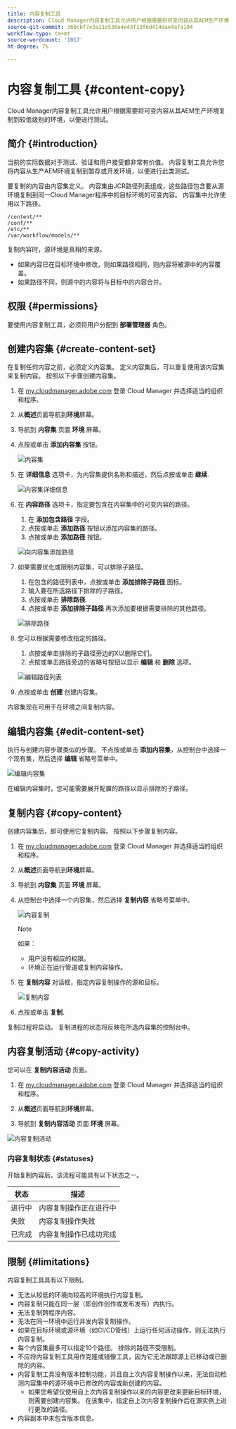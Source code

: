 ```yaml
---
title: 内容复制工具
description: Cloud Manager内容复制工具允许用户根据需要将可变内容从其AEM生产环境复制到较低级别的环境，以便进行测试。
source-git-commit: 360cbf7e3a21e530a4e43f13f6d414dae4afa104
workflow-type: tm+mt
source-wordcount: '1017'
ht-degree: 7%

---
```



# 内容复制工具 {#content-copy}

Cloud Manager内容复制工具允许用户根据需要将可变内容从其AEM生产环境复制到较低级别的环境，以便进行测试。

## 简介 {#introduction}

当前的实际数据对于测试、验证和用户接受都非常有价值。 内容复制工具允许您将内容从生产AEM环境复制到暂存或开发环境，以便进行此类测试。

要复制的内容由内容集定义。 内容集由JCR路径列表组成，这些路径包含要从源环境复制到同一Cloud Manager程序中的目标环境的可变内容。 内容集中允许使用以下路径。

```text
/content/**
/conf/**
/etc/**
/var/workflow/models/**
```

复制内容时，源环境是真相的来源。

* 如果内容已在目标环境中修改，则如果路径相同，则内容将被源中的内容覆盖。
* 如果路径不同，则源中的内容将与目标中的内容合并。

## 权限 {#permissions}

要使用内容复制工具，必须将用户分配到 **部署管理器** 角色。

## 创建内容集 {#create-content-set}

在复制任何内容之前，必须定义内容集。 定义内容集后，可以重复使用该内容集来复制内容。 按照以下步骤创建内容集。

1. 在 [my.cloudmanager.adobe.com](https://my.cloudmanager.adobe.com/) 登录 Cloud Manager 并选择适当的组织和程序。

1. 从&#x200B;**概述**&#x200B;页面导航到&#x200B;**环境**&#x200B;屏幕。

1. 导航到 **内容集** 页面 **环境** 屏幕。

1. 点按或单击 **添加内容集** 按钮。

   ![内容集](/help/assets/content-sets.png)

1. 在 **详细信息** 选项卡，为内容集提供名称和描述，然后点按或单击 **继续**.

   ![内容集详细信息](/help/assets/add-content-set-details.png)

1. 在 **内容路径** 选项卡，指定要包含在内容集中的可变内容的路径。

   1. 在 **添加包含路径** 字段。
   1. 点按或单击 **添加路径** 按钮以添加内容集的路径。
   1. 点按或单击 **添加路径** 按钮。

   ![向内容集添加路径](/help/assets/add-content-set-paths.png)

1. 如果需要优化或限制内容集，可以排除子路径。

   1. 在包含的路径列表中，点按或单击 **添加排除子路径** 图标。
   1. 输入要在所选路径下排除的子路径。
   1. 点按或单击 **排除路径**.
   1. 点按或单击 **添加排除子路径** 再次添加要根据需要排除的其他路径。

   ![排除路径](/help/assets/add-content-set-paths-excluded.png)

1. 您可以根据需要修改指定的路径。

   1. 点按或单击排除的子路径旁边的X以删除它们。
   1. 点按或单击路径旁边的省略号按钮以显示 **编辑** 和 **删除** 选项。

   ![编辑路径列表](/help/assets/add-content-set-excluded-paths.png)

1. 点按或单击 **创建** 创建内容集。

内容集现在可用于在环境之间复制内容。

## 编辑内容集 {#edit-content-set}

执行与创建内容步骤类似的步骤。 不点按或单击 **添加内容集**，从控制台中选择一个现有集，然后选择 **编辑** 省略号菜单中。

![编辑内容集](/help/assets/edit-content-set.png)

在编辑内容集时，您可能需要展开配置的路径以显示排除的子路径。

## 复制内容 {#copy-content}

创建内容集后，即可使用它复制内容。 按照以下步骤复制内容。

1. 在 [my.cloudmanager.adobe.com](https://my.cloudmanager.adobe.com/) 登录 Cloud Manager 并选择适当的组织和程序。

1. 从&#x200B;**概述**&#x200B;页面导航到&#x200B;**环境**&#x200B;屏幕。

1. 导航到 **内容集** 页面 **环境** 屏幕。

1. 从控制台中选择一个内容集，然后选择 **复制内容** 省略号菜单中。

   ![内容复制](/help/assets/copy-content.png)

   >[!NOTE]
   >
   >如果：
   >
   >* 用户没有相应的权限。
   >* 环境正在运行管道或复制内容操作。


1. 在 **复制内容** 对话框，指定内容复制操作的源和目标。

   ![复制内容](/help/assets/copying-content.png)

1. 点按或单击 **复制**.

复制过程将启动。 复制进程的状态将反映在所选内容集的控制台中。

## 内容复制活动 {#copy-activity}

您可以在 **复制内容活动** 页面。

1. 在 [my.cloudmanager.adobe.com](https://my.cloudmanager.adobe.com/) 登录 Cloud Manager 并选择适当的组织和程序。

1. 从&#x200B;**概述**&#x200B;页面导航到&#x200B;**环境**&#x200B;屏幕。

1. 导航到 **复制内容活动** 页面 **环境** 屏幕。

![内容复制活动](/help/assets/copy-content-activity.png)

### 内容复制状态 {#statuses}

开始复制内容后，该流程可能具有以下状态之一。

| 状态 | 描述 |
|---|---|
| 进行中 | 内容复制操作正在进行中 |
| 失败 | 内容复制操作失败 |
| 已完成 | 内容复制操作已成功完成 |

## 限制 {#limitations}

内容复制工具具有以下限制。

* 无法从较低的环境向较高的环境执行内容复制。
* 内容复制只能在同一层（即创作创作或发布发布）内执行。
* 无法复制跨程序内容。
* 无法在同一环境中运行并发内容复制操作。
* 如果在目标环境或源环境（如CI/CD管线）上运行任何活动操作，则无法执行内容复制。
* 每个内容集最多可以指定10个路径。 排除的路径不受限制。
* 不应将内容复制工具用作克隆或镜像工具，因为它无法跟踪源上已移动或已删除的内容。
* 内容复制工具没有版本控制功能，并且自上次内容复制操作以来，无法自动检测内容集中的源环境中已修改的内容或新创建的内容。
   * 如果您希望仅使用自上次内容复制操作以来的内容更改来更新目标环境，则需要创建内容集。 在该集中，指定自上次内容复制操作后在源实例上进行更改的路径。
* 内容副本中未包含版本信息。
